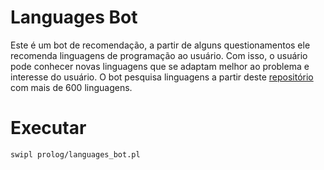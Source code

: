 # Languages Bot

Este é um bot de recomendação, a partir de alguns questionamentos ele recomenda linguagens de programação ao usuário. Com isso, o usuário pode conhecer novas linguagens que se adaptam melhor ao problema e interesse do usuário. O bot pesquisa linguagens a partir deste [repositório](https://github.com/raulpy271/languagesDataset) com mais de 600 linguagens. 

# Executar

```
swipl prolog/languages_bot.pl
```
